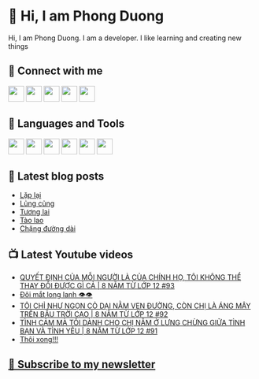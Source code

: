 # 👋 Hi, I am Phong Duong

Hi, I am Phong Duong. I am a developer. I like learning and creating new things

## 🔗 Connect with me
[<img height="32" width="32" src="https://cdn.jsdelivr.net/npm/simple-icons@v3/icons/youtube.svg" />](https://www.youtube.com/channel/UCXykqt3V2-9bYXKWZRcH0rA)
[<img height="32" width="32" src="https://cdn.jsdelivr.net/npm/simple-icons@v3/icons/instagram.svg" />](https://www.instagram.com/phongduonglh)
[<img height="32" width="32" src="https://cdn.jsdelivr.net/npm/simple-icons@v3/icons/twitter.svg" />](https://twitter.com/phongduonglh)
[<img height="32" width="32" src="https://cdn.jsdelivr.net/npm/simple-icons@v3/icons/facebook.svg" />](https://www.facebook.com/phongduonglh)
[<img height="32" width="32" src="https://cdn.jsdelivr.net/npm/simple-icons@v3/icons/linkedin.svg" />](https://www.linkedin.com/in/phongduonglh)

## 🧰 Languages and Tools

[<img height="32" width="32" src="https://cdn.jsdelivr.net/npm/simple-icons@v3/icons/javascript.svg" />](javascript)
[<img height="32" width="32" src="https://cdn.jsdelivr.net/npm/simple-icons@v3/icons/html5.svg" />](html5)
[<img height="32" width="32" src="https://cdn.jsdelivr.net/npm/simple-icons@v3/icons/css3.svg" />](css3)
[<img height="32" width="32" src="https://cdn.jsdelivr.net/npm/simple-icons@v3/icons/node-dot-js.svg" />](nodejs)
[<img height="32" width="32" src="https://cdn.jsdelivr.net/npm/simple-icons@v3/icons/react.svg" />](react)
[<img height="32" width="32" src="https://cdn.jsdelivr.net/npm/simple-icons@v3/icons/vue-dot-js.svg" />](vue)

## 📝 Latest blog posts

<!-- BLOG-POST-LIST:START -->
- [Lặp lại](https://phongduong.dev/blog/2021/08/lap-lai/)
- [Lủng củng](https://phongduong.dev/blog/2021/08/lung-cung/)
- [Tương lai](https://phongduong.dev/blog/2021/08/tuong-lai/)
- [Tào lao](https://phongduong.dev/blog/2021/07/tao-lao/)
- [Chặng đường dài](https://phongduong.dev/blog/2021/07/chang-duong-dai/)
<!-- BLOG-POST-LIST:END -->

## 📺 Latest Youtube videos

<!-- YOUTUBE-VIDEO-LIST:START -->
- [QUYẾT ĐỊNH CỦA MỖI NGƯỜI LÀ CỦA CHÍNH HỌ, TÔI KHÔNG THỂ THAY ĐỔI ĐƯỢC GÌ CẢ | 8 NĂM TỪ LỚP 12 #93](https://www.youtube.com/watch?v=oX_lUP-fV80)
- [Đôi mắt long lanh 👁️👁️](https://www.youtube.com/watch?v=LzzOtWDxpN4)
- [TÔI CHỈ NHƯ NGỌN CỎ DẠI NẰM VEN ĐƯỜNG, CÒN CHỊ LÀ ÁNG MÂY TRÊN BẦU TRỜI CAO | 8 NĂM TỪ LỚP 12 #92](https://www.youtube.com/watch?v=cXw-SSvJXBs)
- [TÌNH CẢM MÀ TÔI DÀNH CHO CHỊ NẰM Ở LƯNG CHỪNG GIỮA TÌNH BẠN VÀ TÌNH YÊU | 8 NĂM TỪ LỚP 12 #91](https://www.youtube.com/watch?v=qjPSXXpSSQY)
- [Thôi xong!!!](https://www.youtube.com/watch?v=a0d2JyWc08w)
<!-- YOUTUBE-VIDEO-LIST:END -->

## [💌 Subscribe to my newsletter](https://koogio.substack.com/)
